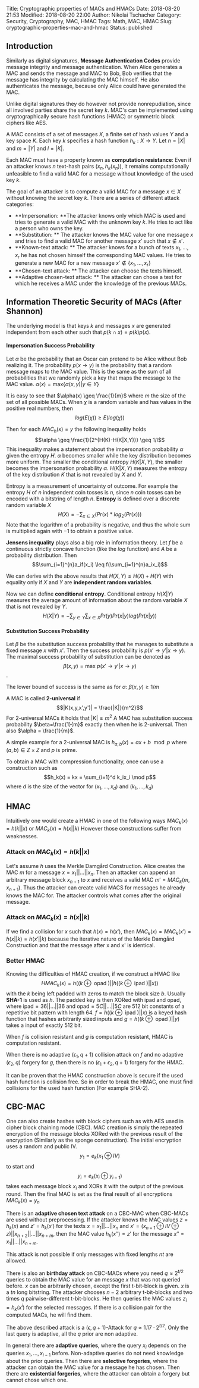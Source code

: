 Title: Cryptographic properties of MACs and HMACs
Date: 2018-08-20 21:53
Modified: 2018-08-20 22:00
Author: Nikolai Tschacher
Category: Security, Cryptography, MAC, HMAC
Tags: Math, MAC, HMAC
Slug: cryptographic-properties-mac-and-hmac
Status: published

## Introduction
Similarly as digital signatures, **Message Authentication Codes** provide message integrity and message authentication. When Alice generates a MAC and sends the message and MAC to Bob, Bob verifies that the message has integrity by calculating the MAC himself. He also authenticates the message, because only Alice could have generated the MAC.

Unlike digital signatures they do however not provide nonrepudiation, since all involved parties share the secret key $k$. MAC's can be implemented using cryptographically secure hash functions (HMAC) or symmetric block ciphers like AES.

A MAC consists of a set of messages $X$, a finite set of hash values $Y$ and a key space $K$. Each key $k$ specifies a hash function $h_k: X \rightarrow Y$. Let $n=|X|$ and $m=|Y|$ and $l=|K|$.

Each MAC must have a property known as **computation resistance**: Even if an attacker knows $n$ text-hash pairs $(x_n, h_k(x_n))$, it remains computationally unfeasible to find a valid MAC for a message without knowledge of the used key $k$.

The goal of an attacker is to compute a valid MAC for a message $x \in X$ without knowing the secret key $k$. There are a series of different attack categories:

+ **Impersonation: **The attacker knows only which MAC is used and tries to generate a valid MAC with the unknown key $k$. He tries to act like a person who owns the key.
+ **Substitution: ** The attacker knows the MAC value for one message $x$ and tries to find a valid MAC for another message $x'$ such that $x \notin x'$.
+ **Known-text attack: ** The attacker knows for a bunch of texts $x_1, ..., x_r$ he has not chosen himself the corresponding MAC values. He tries to generate a new MAC for a new message $x' \notin \{x_1, ..., x_r\}$
+ **Chosen-text attack: ** The attacker can choose the texts himself.
+ **Adaptive chosen-text attack: ** The attacker can chose a text for which he receives a MAC under the knowledge of the previous MACs.

## Information Theoretic Security of MACs (After Shannon)
The underlying model is that keys $k$ and messages $x$ are generated independent from each other such that $p(k \cap x) = p(k)p(x)$.

#### Impersonation Success Probability
Let $\alpha$ be the probability that an Oscar can pretend to be Alice without Bob realizing it. The probability $p(x \rightarrow y)$ is the probability that a random message maps to the MAC value. This is the same as the sum of all probabilities that we randomly pick a key that maps the message to the MAC value. $\alpha(x) = \text{max}\{\alpha(x,y)|y \in Y\}$

It is easy to see that $\alpha(x) \geq \frac{1}{m}$ where $m$ the size of the set of all possible MACs. When $\chi$ is a random variable and has values in the positive real numbers, then $$log(E(\chi)) \geq E(log(\chi))$$

Then for each $MAC_h(x)=y$ the following inequality holds $$\alpha \geq \frac{1}{2^{H(K)-H(K|X,Y)}} \geq 1/l$$ This inequality makes a statement about the impersonation probability $\alpha$ given the entropy $H$. $\alpha$ becomes smaller while the key distribution becomes more uniform. The smaller the conditional entropy $H(K|X,Y)$, the smaller becomes the impersonation probability $\alpha$. $H(K|X,Y)$ measures the entropy of the key distribution $K$ that is not revealed by $X$ and $Y$.

Entropy is a measurement of uncertainty of outcome. For example the entropy $H$ of $n$ independent coin tosses is $n$, since $n$ coin tosses can be encoded with a bitstring of length $n$. **Entropy** is defined over a discrete random variable $X$ $$H(X) = -\sum_{x \in X}(Pr(x)*log_2(Pr(x)))$$ Note that the logarithm of a probability is negative, and thus the whole sum is multiplied again with $-1$ to obtain a positive value.

**Jensens inequality** plays also a big role in information theory. Let $f$ be a continuous strictly concave function (like the $log$ function) and $A$ be a probability distribution. Then
$$\sum_{i=1}^{n}a_if(x_i) \leq f(\sum_{i=1}^{n}a_ix_i)$$

We can derive with the above results that $H(X,Y) \leq H(X)+H(Y)$ with equality only if $X$ and $Y$ are **independent random variables**.

Now we can define **conditional entropy**. Conditional entropy $H(X|Y)$ measures the average amount of information about the random variable $X$ that is not revealed by $Y$.
$$H(X|Y) = -\sum_{y \in Y}\sum_{x \in X}Pr(y)Pr(x|y)log(Pr(x|y))$$

#### Substitution Success Probability
Let $\beta$ be the substitution success probability that he manages to substitute a fixed message $x$ with $x'$. Then the success probability is $p(x' \rightarrow y' | x \rightarrow y)$. The maximal success probability of substitution can be denoted as $$\beta(x,y) = \text{max } p(x' \rightarrow y' | x \rightarrow y)$$.

The lower bound of success is the same as for $\alpha$: $\beta(x,y) \geq 1/m$

A MAC is called **2-universal** if $$|K(x,y,x',y')| = \frac{|K|}{m^2}$$ For 2-universal MACs it holds that $|K| \geq m^2$ A MAC has substitution success probability $\beta=\frac{1}{m}$ exactly then when he is 2-universal. Then also $\alpha = \frac{1}{m}$.

A simple example for a 2-universal MAC is $h_{a,b}(x) = ax + b \mod p$ where $(a,b) \in Z \times Z$ and $p$ is prime.

To obtain a MAC with compression functionality, once can use a construction such as
$$h_k(x) = kx = \sum_{i=1}^d k_ix_i \mod p$$ where $d$ is the size of the vector for $(x_1,...,x_d)$ and $(k_1,...,k_d)$

## HMAC
Intuitively one would create a HMAC in one of the following ways $MAC_k(x) = h(k||x)$ or $MAC_k(x) = h(x||k)$  However those constructions suffer from weaknesses.

### Attack on $MAC_k(x) = h(k||x)$
Let's assume $h$ uses the Merkle Damgård Construction. Alice creates the MAC $m$ for a message $x=x_1||...||x_n$. Then an attacker can append an arbitrary message block $x_{n+1}$ to $x$ and receives a valid MAC $m' = MAC_k(m, x_{n+1})$. Thus the attacker can create valid MACS for messages he already knows the MAC for. The attacker controls what comes after the original message.

### Attack on $MAC_k(x) = h(x||k)$
If we find a collision for $x$ such that $h(x)=h(x')$, then $MAC_k(x) = MAC_k(x') = h(x||k) = h(x'||k)$ because the iterative nature of the Merkle Damgård Construction and that the message after x and x' is identical.

### Better HMAC
Knowing the difficulties of HMAC creation, if we construct a HMAC like $$HMAC_k(x)=h((k \oplus \text{ opad })||h((k \oplus \text{ ipad })||x))$$ with the $k$ being left padded with zeros to match the block size $b$. Usually **SHA-1** is used as $h$. The padded key is then XORed with ipad and opad, where $\text{ipad}=36||...||36$ and $\text{opad}=5C||...||5C$ are 512 bit constants of a repetitive bit pattern with length 64. $f = h((k \oplus \text{ ipad })||x)$ is a keyed hash function that hashes arbitrarily sized inputs and $g = h((k \oplus \text{ opad })||y)$ takes a input of exactly 512 bit.

When $f$ is collision resistant and $g$ is computation resistant, HMAC is computation resistant.

When there is no adaptive $(\epsilon_1,q+1)$ collision attack on $f$ and no adaptive $(\epsilon_2,q)$ forgery for $g$, then there is no $(\epsilon_1+\epsilon_2,q+1)$ forgery for the HMAC.

It can be proven that the HMAC construction above is secure if the used hash function is collision free. So in order to break the HMAC, one must find collisions for the used hash function (For example SHA-2).

## CBC-MAC
One can also create hashes with block ciphers such as with AES used in cipher block chaining mode (CBC). MAC creation is simply the repeated encryption of the message blocks XORed with the previous result of the encryption (Similarly as the sponge construction). The initial encryption uses a random and public IV.
$$y_1 = e_k(x_1 \oplus IV)$$ to start and
$$y_i = e_k(x_i \oplus y_{i-1})$$ takes each message block $x_i$ and XORs it with the output of the previous round. Then the final MAC is set as the final result of all encryptions $MAC_k(x) = y_n$

There is an **adaptive chosen text attack** on a CBC-MAC when CBC-MACs are used without preprocessing. If the attacker knows the MAC values $z=h_k(x)$ and $z'=h_k(x')$ for the texts $x=x_1||...||x_n$ and $x'=(x_{n+1} \oplus IV \oplus z)||x_{n+2}||...||x_{n+m}$, then the MAC value $h_k(x'') = z'$ for the message $x''=x_1||...||x_{n+m}$.

This attack is not possible if only messages with fixed lengths $nt$ are allowed.

There is also an **birthday attack** on CBC-MACs where you need $q \approx 2^{t/2}$ queries to obtain the MAC value for an message $x$ that was not queried before. $x$ can be arbitrarily chosen, except the first t-bit-block is given. $x$ is a $tn$ long bitstring. The attacker chooses $n-2$ arbitrary t-bit-blocks and two times $q$ pairwise-different t-bit-blocks. He then queries the MAC values $z_i = h_k(x^i)$ for the selected messages. If there is a collision pair for the computed MACs, he will find them.

The above described attack is a $(\epsilon, q+1)$-Attack for $q \approx 1.17\cdot2^{t/2}$. Only the last query is adaptive, all the $q$ prior are non adaptive.

In general there are **adaptive queries**, where the query $x_i$ depends on the queries $x_1, ..., x_{i-1}$ before. Non-adaptive queries do not need knowledge about the prior queries. Then there are **selective forgeries**, where the attacker can obtain the MAC value for a message he has chosen. Then there are **existential forgeries**, where the attacker can obtain a forgery but cannot chose which one.
